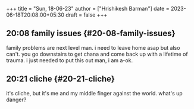 +++
title = "Sun, 18-06-23"
author = ["Hrishikesh Barman"]
date = 2023-06-18T20:08:00+05:30
draft = false
+++

## 20:08 family issues {#20-08-family-issues}

family problems are next level man. i need to leave home asap but also can't. you go downstairs to get chana and come back up with a lifetime of trauma. i just needed to put this out man, i am a-ok.


## 20:21 cliche {#20-21-cliche}

it's cliche, but it's me and my middle finger against the world. what's up danger?
